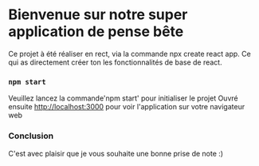 # Bienvenue sur notre super application de pense bête

Ce projet à été réaliser en rect, via la commande npx create react app. Ce qui as directement créer ton les fonctionnalités de base de react.


### `npm start`

Veuillez lancez la commande'npm start' pour initialiser le projet
Ouvré ensuite [http://localhost:3000](http://localhost:3000) pour voir l'application sur votre navigateur web


### Conclusion

C'est avec plaisir que je vous souhaite une bonne prise de note :)
